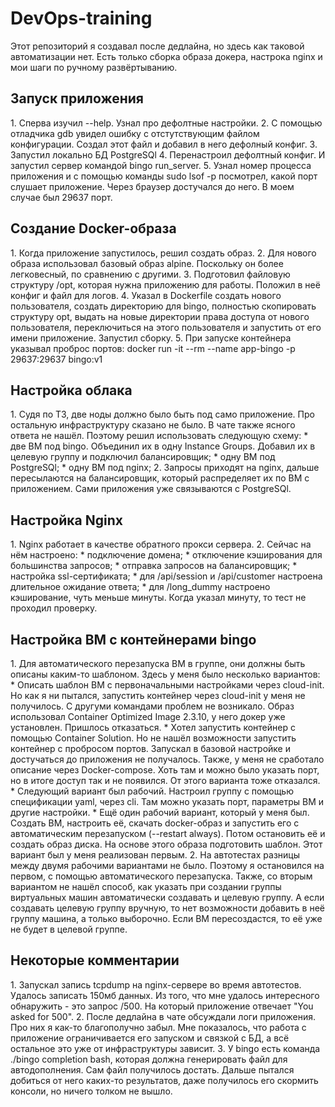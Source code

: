 # DevOps-training

Этот репозиторий я создавал после дедлайна, но здесь как таковой автоматизации нет. Есть только сборка образа докера, настрока nginx и мои шаги по ручному развёртыванию.

<h2>Запуск приложения</h2>
1. Сперва изучил --help. Узнал про дефолтные настройки.
2. С помощью отладчика gdb увидел ошибку с отстутствующим файлом конфигурации. Создал этот файл и добавил в него дефолный конфиг.
3. Запустил локально БД PostgreSQl
4. Перенастроил дефолтный конфиг. И запустил сервер командой bingo run_server.
5. Узнал номер процесса приложения и с помощью команды sudo lsof -p посмотрел, какой порт слушает приложение. Через браузер достучался до него. В моем случае был 29637 порт.

<h2>Создание Docker-образа</h2>
1. Когда приложение запустилось, решил создать образ.
2. Для нового образа использовал базовый образ alpine. Поскольку он более легковесный, по сравнению с другими.
3. Подготовил файловую структуру /opt, которая нужна приложению для работы. Положил в неё конфиг и файл для логов.
4. Указал в Dockerfile создать нового пользователя, создать директорию для bingo, полностью скопировать структуру opt, выдать на новые директории права доступа от нового пользователя, переключиться на этого пользователя и запустить от его имени приложение. Запустил сборку.
5. При запуске контейнера указывал проброс портов:
docker run -it --rm --name app-bingo -p 29637:29637 bingo:v1

<h2>Настройка облака</h2>
1. Судя по ТЗ, две ноды должно было быть под само приложение. Про остальную инфраструктуру сказано не было. В чате также ясного ответа не нашёл. Поэтому решил использовать следующую схему:
* две ВМ под bingo. Объединил их в одну Instance Groups. Добавил их в целевую группу и подключил балансировщик;
* одну ВМ под PostgreSQl;
* одну ВМ под nginx;
2. Запросы приходят на nginx, дальше пересылаются на балансировщик, который распределяет их по ВМ с приложением. Сами приложения уже связываются с PostgreSQl.

<h2>Настройка Nginx</h2>
1. Nginx работает в качестве обратного прокси сервера.
2. Сейчас на нём настроено:
* подключение домена;
* отключение кэширования для большинства запросов;
* отправка запросов на балансировщик;
* настройка ssl-сертификата;
* для /api/session и /api/customer настроена длительное ожидание ответа;
* для /long_dummy настроено кэширование, чуть меньше минуты. Когда указал минуту, то тест не проходил проверку.

<h2>Настройка ВМ с контейнерами bingo</h2>
1. Для автоматического перезапуска ВМ в группе, они должны быть описаны каким-то шаблоном. Здесь у меня было несколько вариантов:
* Описать шаблон ВМ с первоначальными настройками через cloud-init. Но как я ни пытался, запустить контейнер через cloud-init у меня не получилось. С другуми командами проблем не возникало. Образ использовал Container Optimized Image 2.3.10, у него докер уже установлен. Пришлось отказаться.
* Хотел запустить контейнер с помощью Container Solution. Но не нашёл возможности запустить контейнер с пробросом портов. Запускал в базовой настройке и достучаться до приложения не получалось. Также, у меня не сработало описание через Docker-compose. Хоть там и можно было указать порт, но в итоге доступ так и не появился. От этого варианта тоже отказался.
* Следующий вариант был рабочий. Настроил группу с помощью спецификации yaml, через cli. Там можно указать порт, параметры ВМ и другие настройки. 
* Ещё один рабочий вариант, который у меня был. Создать ВМ, настроить её, скачать docker-образ и запустить его с автоматическим перезапуском (--restart always). Потом остановить её и создать образ диска. На основе этого образа подготовить шаблон. Этот вариант был у меня реализован первым.
2. На автотестах разницы между двумя рабочими вариантами не было. Поэтому я остановился на первом, с помощью автоматического перезапуска. Также, со вторым вариантом не нашёл способ, как указать при создании группы виртуальных машин автоматически создавать и целевую группу. А если создавать целевую группу вручную, то нет возможности добавить в неё группу машина, а только выборочно. Если ВМ пересоздастся, то её уже не будет в целевой группе.  

<h2>Некоторые комментарии</h2>
1. Запускал запись tcpdump на nginx-сервере во время автотестов. Удалось записать 150мб данных. Из того, что мне удалось интересного обнаружить - это запрос /500. На который приложение отвечает "You asked for 500".
2. После дедлайна в чате обсуждали логи приложения. Про них я как-то благополучно забыл. Мне показалось, что работа с приложение ограничивается его запуском и связкой с БД, а всё остальное это уже от инфраструктуры зависит.
3. У bingo есть команда ./bingo completion bash, которая должна генерировать файл для автодополнения. Сам файл получилось достать. Дальше пытался добиться от него каких-то результатов, даже получилось его скормить консоли, но ничего толком не вышло.










